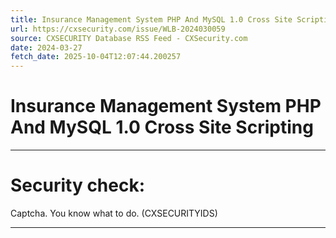 ```yaml
---
title: Insurance Management System PHP And MySQL 1.0 Cross Site Scripting
url: https://cxsecurity.com/issue/WLB-2024030059
source: CXSECURITY Database RSS Feed - CXSecurity.com
date: 2024-03-27
fetch_date: 2025-10-04T12:07:44.200257
---
```


# Insurance Management System PHP And MySQL 1.0 Cross Site Scripting

---

# Security check:

Captcha. You know what to do. (CXSECURITYIDS)

---